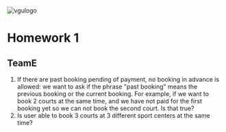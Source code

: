![vgulogo](https://github.com/nguyentringuyencool/Images/blob/master/vgulogo.png)
# **Homework 1**
## **TeamE**
1. If there are past booking pending of payment, no booking in advance is allowed: we want to ask if the phrase "past booking" means the previous booking or the current booking. For example, if we want to book 2 courts at the same time, and we have not paid for the first booking yet so we can not book the second court. Is that true?
2. Is user able to book 3 courts at 3 different sport centers at the same time?
